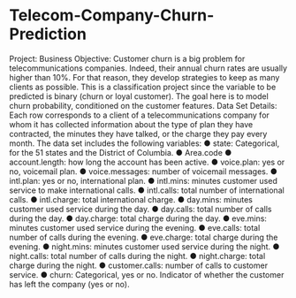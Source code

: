 # Telecom-Company-Churn-Prediction

Project:
Business Objective: Customer churn is a big problem for telecommunications companies. Indeed, their annual churn rates are usually higher than 10%. For that reason, they develop strategies to keep as many clients as possible. This is a classification project since the variable to be predicted is binary (churn or loyal customer). The goal here is to model churn probability, conditioned on the customer features.
Data Set Details: Each row corresponds to a client of a telecommunications company for whom it has collected information about the type of plan they have contracted, the minutes they have talked, or the charge they pay every month.
The data set includes the following variables:
●	state: Categorical, for the 51 states and the District of Columbia.
●	Area.code
●	account.length: how long the account has been active.
●	voice.plan: yes or no, voicemail plan.
●	voice.messages: number of voicemail messages.
●	intl.plan: yes or no, international plan.
●	intl.mins: minutes customer used service to make international calls.
●	intl.calls: total number of international calls.
●	intl.charge: total international charge.
●	day.mins: minutes customer used service during the day.
●	day.calls: total number of calls during the day.
●	day.charge: total charge during the day.
●	eve.mins: minutes customer used service during the evening.
●	eve.calls: total number of calls during the evening.
●	eve.charge: total charge during the evening.
●	night.mins: minutes customer used service during the night.
●	night.calls: total number of calls during the night.
●	night.charge: total charge during the night.
●	customer.calls: number of calls to customer service.
●	churn: Categorical, yes or no. Indicator of whether the customer has left the company (yes or no).
